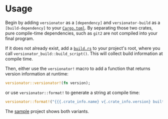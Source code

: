 # Usage

Begin by adding `versionator` as a `[dependency]` and `versionator-build` as a `[build-dependency]` to your [`Cargo.toml`](sample/Cargo.toml).
By separating those two crates, pure compile-time dependencies, such as `git2` are not compiled into your final program.

If it does not already exist, add a [`build.rs`](sample/build.rs) to your project's root, where you call `versionator_build::build_script()`.
This will collect build information at compile time.

Then, either use the `versionator!` macro to add a function that returns version information at runtime:
```rust
versionator::versionator!(fn version);
```
or use `versionator::format!` to generate a string at compile time:
```rust
versionator::format!("{{{.crate_info.name} v{.crate_info.version} built at {.timestamp}}}")
```

The [sample](sample) project shows both variants.

